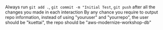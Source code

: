Always run `git add .`, `git commit -m "Initial Test`, `git push` after all the changes you made in each interaction
By any chance you require to output repo information, instead of using "youruser" and "yourrepo", the user should be "kuettai", the repo should be "aws-modernize-workshop-db"